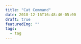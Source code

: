 ```yaml
---
title: "Cat Command"
date: 2018-12-16T16:48:46-05:00
draft: true
featuredImg: ""
tags: 
  - tag
---
```


